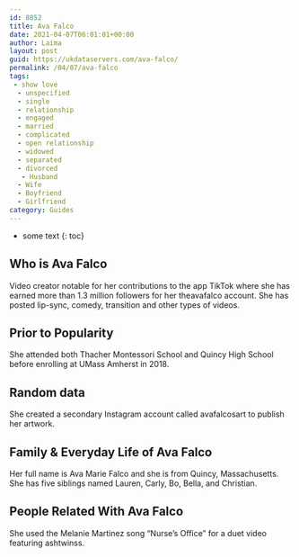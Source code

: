 ```yaml
---
id: 8852
title: Ava Falco
date: 2021-04-07T06:01:01+00:00
author: Laima
layout: post
guid: https://ukdataservers.com/ava-falco/
permalink: /04/07/ava-falco
tags:
 - show love
  - unspecified
  - single
  - relationship
  - engaged
  - married
  - complicated
  - open relationship
  - widowed
  - separated
  - divorced
   - Husband
  - Wife
  - Boyfriend
  - Girlfriend
category: Guides
---
```


* some text
{: toc}


## Who is Ava Falco
                  
                  
                  
Video creator notable for her contributions to the app TikTok where she has earned more than 1.3 million followers for her theavafalco account. She has posted lip-sync, comedy, transition and other types of videos.
                  
              
            
              
            
                
                
                
## Prior to Popularity
                  
                  
                  
She attended both Thacher Montessori School and Quincy High School before enrolling at UMass Amherst in 2018.
                  
              
            
              
            
                
                
                
## Random data
                  
                  
                  
She created a secondary Instagram account called avafalcosart to publish her artwork.
                  
              
            
              
            
                
                
                
## Family & Everyday Life of Ava Falco
                  
                  
                  
Her full name is Ava Marie Falco and she is from Quincy, Massachusetts. She has five siblings named Lauren, Carly, Bo, Bella, and Christian. 
                  
              
            
              
            
                
                
                
## People Related With Ava Falco
                  
                  
                  
She used the Melanie Martinez song &#8220;Nurse&#8217;s Office&#8221; for a duet video featuring ashtwinss.
                  
              
            
              
            
                
              
            
              
              
            
            
              
            
          
          
          